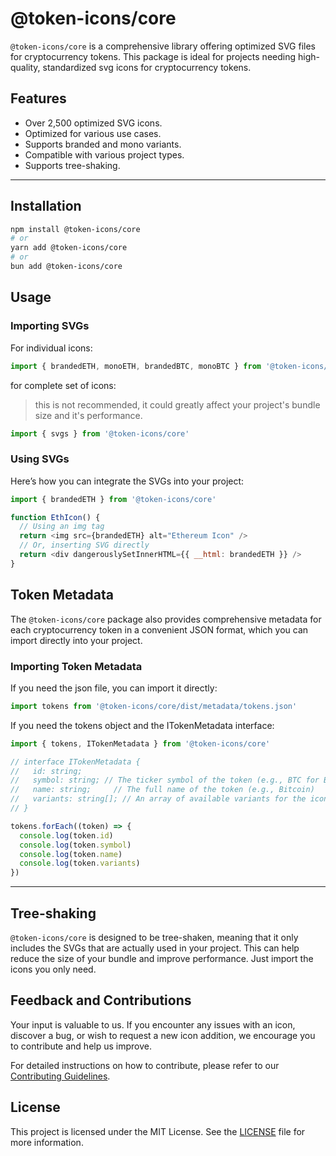 # @token-icons/core

`@token-icons/core` is a comprehensive library offering optimized SVG files for cryptocurrency tokens. This package is ideal for projects needing high-quality, standardized svg icons for cryptocurrency tokens.

## Features

- Over 2,500 optimized SVG icons.
- Optimized for various use cases.
- Supports branded and mono variants.
- Compatible with various project types.
- Supports tree-shaking.

---

## Installation

```bash
npm install @token-icons/core
# or
yarn add @token-icons/core
# or
bun add @token-icons/core
```

## Usage

### Importing SVGs

For individual icons:

```js
import { brandedETH, monoETH, brandedBTC, monoBTC } from '@token-icons/core'
```

for complete set of icons:

> this is not recommended, it could greatly affect your project's bundle size and it's performance.

```js
import { svgs } from '@token-icons/core'
```

### Using SVGs

Here’s how you can integrate the SVGs into your project:

```js
import { brandedETH } from '@token-icons/core'

function EthIcon() {
  // Using an img tag
  return <img src={brandedETH} alt="Ethereum Icon" />
  // Or, inserting SVG directly
  return <div dangerouslySetInnerHTML={{ __html: brandedETH }} />
}
```

## Token Metadata

The `@token-icons/core` package also provides comprehensive metadata for each cryptocurrency token in a convenient JSON format, which you can import directly into your project.

### Importing Token Metadata

If you need the json file, you can import it directly:

```js
import tokens from '@token-icons/core/dist/metadata/tokens.json'
```

If you need the tokens object and the ITokenMetadata interface:

```js
import { tokens, ITokenMetadata } from '@token-icons/core'

// interface ITokenMetadata {
//   id: string;
//   symbol: string; // The ticker symbol of the token (e.g., BTC for Bitcoin)
//   name: string;     // The full name of the token (e.g., Bitcoin)
//   variants: string[]; // An array of available variants for the icon (e.g., ['branded', 'mono'])
// }

tokens.forEach((token) => {
  console.log(token.id)
  console.log(token.symbol)
  console.log(token.name)
  console.log(token.variants)
})
```

---

## Tree-shaking

`@token-icons/core` is designed to be tree-shaken, meaning that it only includes the SVGs that are actually used in your project. This can help reduce the size of your bundle and improve performance. Just import the icons you only need.

## Feedback and Contributions

Your input is valuable to us. If you encounter any issues with an icon, discover a bug, or wish to request a new icon addition, we encourage you to contribute and help us improve.

For detailed instructions on how to contribute, please refer to our [Contributing Guidelines](https://github.com/0xa3k5/token-icons/blob/main/CONTRIBUTING.md).

## License

This project is licensed under the MIT License. See the [LICENSE](https://github.com/0xa3k5/token-icons/blob/main/LICENSE) file for more information.

